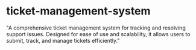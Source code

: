 # ticket-management-system
"A comprehensive ticket management system for tracking and resolving support issues. Designed for ease of use and scalability, it allows users to submit, track, and manage tickets efficiently."
